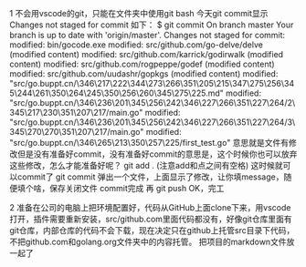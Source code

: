 1  不会用vscode的git，只能在文件夹中使用git bash
    今天git commit显示Changes not staged for commit
    如下：
    $ git commit
        On branch master
        Your branch is up to date with 'origin/master'.
            Changes not staged for commit:
                modified:   bin/gocode.exe
                modified:   src/github.com/go-delve/delve (modified content)
                modified:   src/github.com/karrick/godirwalk (modified content)
                modified:   src/github.com/rogpeppe/godef (modified content)
                modified:   src/github.com/uudashr/gopkgs (modified content)
                modified:   "src/go.buppt.cn/\346\217\222\344\273\266\351\205\215\347\275\256\345\244\261\350\264\245\350\256\260\345\275\225.md"
                modified:   "src/go.buppt.cn/\346\236\201\345\256\242\346\227\266\351\227\264/2\345\217\230\351\207\217/main.go"
                modified:   "src/go.buppt.cn/\346\236\201\345\256\242\346\227\266\351\227\264/3\345\270\270\351\207\217/main.go"
                modified:   "src/go.buppt.cn/\346\265\213\350\257\225/first_test.go"
    意思就是文件有修改但是没有准备好commit，没有准备好commit的意思是，这个时候你也可以放弃这些修改，怎么才能准备好呢？
    git add . (注意add和点之间有空格)
    这时候就可以commit了
    git commit
    弹出一个文件，上面显示了修改，让你填message，随便填个啥，保存关闭文件
    commit完成
    再  git push
    OK，完工



2 准备在公司的电脑上把环境配置好，代码从GitHub上面clone下来，用vscode打开，插件需要重新安装，src/github.com里面代码都没有，好像git仓库里面有git仓库，内部仓库的代码不会下载，现在决定只在github上托管src目录下代码，不把github.com和golang.org文件夹中的内容托管。
把项目的markdown文件放一起了